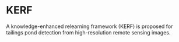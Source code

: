 # KERF
A knowledge-enhanced relearning framework (KERF) is proposed for tailings pond detection from high-resolution remote sensing images. 
